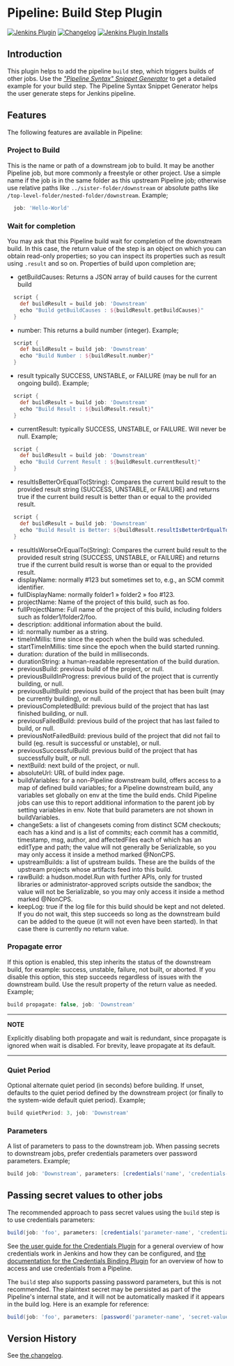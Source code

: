 # Pipeline: Build Step Plugin

[![Jenkins Plugin](https://img.shields.io/jenkins/plugin/v/pipeline-build-step)](https://plugins.jenkins.io/pipeline-build-step)
[![Changelog](https://img.shields.io/github/v/tag/jenkinsci/pipeline-build-step-plugin?label=changelog)](https://github.com/jenkinsci/pipeline-build-step-plugin/blob/master/CHANGELOG.md)
[![Jenkins Plugin Installs](https://img.shields.io/jenkins/plugin/i/pipeline-build-step?color=blue)](https://plugins.jenkins.io/pipeline-build-step)

## Introduction

This plugin helps to add the pipeline `build` step, which triggers builds of other jobs.
Use the [_"Pipeline Syntax" Snippet Generator_](https://jenkins.io/redirect/pipeline-snippet-generator) to get a detailed example for your build step.
The Pipeline Syntax Snippet Generator helps the user generate steps for Jenkins pipeline.

## Features

The following features are available in Pipeline:

### Project to Build
This is the name or path of a downstream job to build. It may be another Pipeline job, but more commonly a freestyle or other project. Use a simple name if the job is in the same folder as this upstream Pipeline job; otherwise use relative paths like `../sister-folder/downstream` or absolute paths like `/top-level-folder/nested-folder/downstream`. Example;
```groovy
  job: 'Hello-World'
```

### Wait for completion
You may ask that this Pipeline build wait for completion of the downstream build. In this case, the return value of the step is an object on which you can obtain read-only properties; so you can inspect its properties such as result using `.result` and so on.
Properties of build upon completion are;
* getBuildCauses: Returns a JSON array of build causes for the current build
```groovy
  script {
    def buildResult = build job: 'Downstream'
    echo "Build getBuildCauses : ${buildResult.getBuildCauses}"
  }
```
* number: This returns a build number (integer). Example; 
```groovy
  script {
    def buildResult = build job: 'Downstream'
    echo "Build Number : ${buildResult.number}"
  }
```
* result typically SUCCESS, UNSTABLE, or FAILURE (may be null for an ongoing build). Example;
```groovy
  script {
    def buildResult = build job: 'Downstream'
    echo "Build Result : ${buildResult.result}"
  }
```
* currentResult: typically SUCCESS, UNSTABLE, or FAILURE. Will never be null. Example;

```groovy
  script {
    def buildResult = build job: 'Downstream'
    echo "Build Current Result : ${buildResult.currentResult}"
  }
```

* resultIsBetterOrEqualTo(String): Compares the current build result to the provided result string (SUCCESS, UNSTABLE, or FAILURE) and returns true if the current build result is better than or equal to the provided result.
```groovy
  script {
    def buildResult = build job: 'Downstream'
    echo "Build Result is Better: ${buildResult.resultIsBetterOrEqualTo("SUCCESS")}"
  }
```

* resultIsWorseOrEqualTo(String): Compares the current build result to the provided result string (SUCCESS, UNSTABLE, or FAILURE) and returns true if the current build result is worse than or equal to the provided result.
* displayName: normally #123 but sometimes set to, e.g., an SCM commit identifier.
* fullDisplayName: normally folder1 » folder2 » foo #123.
* projectName: Name of the project of this build, such as foo.
* fullProjectName: Full name of the project of this build, including folders such as folder1/folder2/foo.
* description: additional information about the build.
* id: normally number as a string.
* timeInMillis: time since the epoch when the build was scheduled.
* startTimeInMillis: time since the epoch when the build started running.
* duration: duration of the build in milliseconds.
* durationString: a human-readable representation of the build duration.
* previousBuild: previous build of the project, or null.
* previousBuildInProgress: previous build of the project that is currently building, or null.
* previousBuiltBuild: previous build of the project that has been built (may be currently building), or null.
* previousCompletedBuild: previous build of the project that has last finished building, or null.
* previousFailedBuild: previous build of the project that has last failed to build, or null.
* previousNotFailedBuild: previous build of the project that did not fail to build (eg. result is successful or unstable), or null.
* previousSuccessfulBuild: previous build of the project that has successfully built, or null.
* nextBuild: next build of the project, or null.
* absoluteUrl: URL of build index page.
* buildVariables: for a non-Pipeline downstream build, offers access to a map of defined build variables; for a Pipeline downstream build, any variables set globally on env at the time the build ends. Child Pipeline jobs can use this to report additional information to the parent job by setting variables in env. Note that build parameters are not shown in buildVariables.
* changeSets: a list of changesets coming from distinct SCM checkouts; each has a kind and is a list of commits; each commit has a commitId, timestamp, msg, author, and affectedFiles each of which has an editType and path; the value will not generally be Serializable, so you may only access it inside a method marked @NonCPS.
* upstreamBuilds: a list of upstream builds. These are the builds of the upstream projects whose artifacts feed into this build.
* rawBuild: a hudson.model.Run with further APIs, only for trusted libraries or administrator-approved scripts outside the sandbox; the value will not be Serializable, so you may only access it inside a method marked @NonCPS.
* keepLog: true if the log file for this build should be kept and not deleted.
  If you do not wait, this step succeeds so long as the downstream build can be added to the queue (it will not even have been started). In that case there is currently no return value.

### Propagate error
If this option is enabled, this step inherits the status of the downstream build, for example:  success, unstable, failure, not built, or aborted.
If you disable this option, this step succeeds regardless of issues with the downstream build.
Use the result property of the return value as needed. Example;
```groovy
build propagate: false, job: 'Downstream'
```
---
**NOTE**

Explicitly disabling both propagate and wait is redundant, since propagate is ignored when wait is disabled. For brevity, leave propagate at its default.

---

### Quiet Period
Optional alternate quiet period (in seconds) before building. If unset, defaults to the quiet period defined by the downstream project (or finally to the system-wide default quiet period).
Example;
```groovy
build quietPeriod: 3, job: 'Downstream'
```

### Parameters
A list of parameters to pass to the downstream job. When passing secrets to downstream jobs, prefer credentials parameters over password parameters.
Example;
```groovy
build job: 'Downstream', parameters: [credentials('name', 'credentials-id')]
```

## Passing secret values to other jobs

The recommended approach to pass secret values using the `build` step is to use credentials parameters:

```groovy
build(job: 'foo', parameters: [credentials('parameter-name', 'credentials-id')])
```

See [the user guide for the Credentials Plugin](https://plugins.jenkins.io/credentials/) for a general overview of how credentials work in Jenkins and how they can be configured, and [the documentation for the Credentials Binding Plugin](https://plugins.jenkins.io/credentials-binding/) for an overview of how to access and use credentials from a Pipeline.

The `build` step also supports passing password parameters, but this is not recommended.
The plaintext secret may be persisted as part of the Pipeline's internal state, and it will not be automatically masked if it appears in the build log.
Here is an example for reference:

```groovy
build(job: 'foo', parameters: [password('parameter-name', 'secret-value')])
```

## Version History

See [the changelog](CHANGELOG.md).
